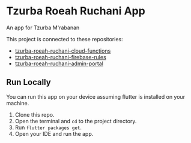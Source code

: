 # Tzurba Roeah Ruchani App

An app for Tzurba M'rabanan

This project is connected to these repositories:
  - [tzurba-roeah-ruchani-cloud-functions](https://github.com/capslock-bmdc/tzurba-roeah-ruchani-cloud-functions)
  - [tzurba-roeah-ruchani-firebase-rules](https://github.com/capslock-bmdc/tzurba-roeah-ruchani-firebase-rules)
  - [tzurba-roeah-ruchani-admin-portal](https://github.com/capslock-bmdc/tzurba-roeah-ruchani-admin-portal)

## Run Locally

You can run this app on your device assuming flutter is installed on your machine.

1. Clone this repo.
2. Open the terminal and `cd` to the project directory.
3. Run `flutter packages get`.
4. Open your IDE and run the app.
